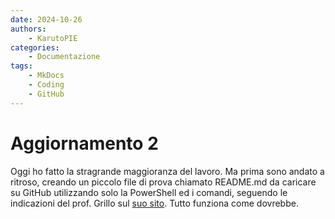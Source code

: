 ```yaml
---
date: 2024-10-26
authors:
    - KarutoPIE
categories:
    - Documentazione
tags:
    - MkDocs
    - Coding
    - GitHub
---
```


# Aggiornamento 2

Oggi ho fatto la stragrande maggioranza del lavoro. <!-- more --> Ma prima sono andato a ritroso, creando un piccolo file di prova chiamato README.md da caricare su GitHub utilizzando solo la PowerShell ed i comandi, seguendo le indicazioni del prof. Grillo sul [suo sito](https://ntngrillo.github.io/startNTA/assignments/20241014/#che-facciamo-questa-settimana "CHE FACCIAMO QUESTA SETTIMANA?"). Tutto funziona come dovrebbe.